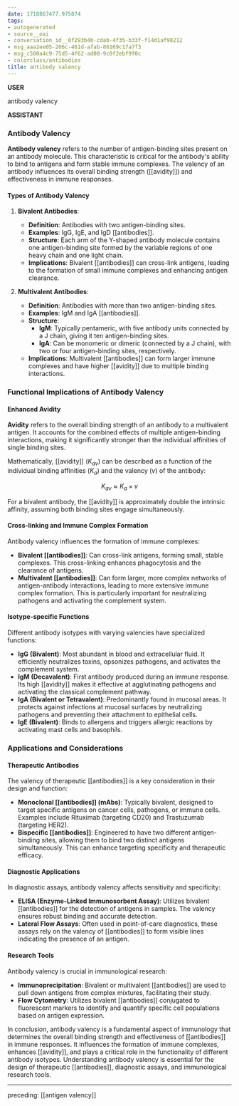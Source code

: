 ```yaml
---
date: 1718867477.975874
tags:
- autogenerated
- source__oai
- conversation_id__0f293b4b-cdab-4f35-b33f-f14d1af98212
- msg_aaa2ee05-206c-461d-afab-86169c17a7f3
- msg_c500a4c9-75d5-4f62-ad00-9c0f2ebf9f0c
- colorclass/antibodies
title: antibody valency
---
```


**USER**

antibody valency


**ASSISTANT**

### Antibody Valency

**Antibody valency** refers to the number of antigen-binding sites present on an antibody molecule. This characteristic is critical for the antibody's ability to bind to antigens and form stable immune complexes. The valency of an antibody influences its overall binding strength ([[avidity]]) and effectiveness in immune responses.

#### Types of Antibody Valency

1. **Bivalent Antibodies**:
   - **Definition**: Antibodies with two antigen-binding sites.
   - **Examples**: IgG, IgE, and IgD [[antibodies]].
   - **Structure**: Each arm of the Y-shaped antibody molecule contains one antigen-binding site formed by the variable regions of one heavy chain and one light chain.
   - **Implications**: Bivalent [[antibodies]] can cross-link antigens, leading to the formation of small immune complexes and enhancing antigen clearance.

2. **Multivalent Antibodies**:
   - **Definition**: Antibodies with more than two antigen-binding sites.
   - **Examples**: IgM and IgA [[antibodies]].
   - **Structure**: 
     - **IgM**: Typically pentameric, with five antibody units connected by a J chain, giving it ten antigen-binding sites.
     - **IgA**: Can be monomeric or dimeric (connected by a J chain), with two or four antigen-binding sites, respectively.
   - **Implications**: Multivalent [[antibodies]] can form larger immune complexes and have higher [[avidity]] due to multiple binding interactions.

### Functional Implications of Antibody Valency

#### Enhanced Avidity

**Avidity** refers to the overall binding strength of an antibody to a multivalent antigen. It accounts for the combined effects of multiple antigen-binding interactions, making it significantly stronger than the individual affinities of single binding sites.

Mathematically, [[avidity]] ($K_{av}$) can be described as a function of the individual binding affinities ($K_a$) and the valency ($v$) of the antibody:

$$
K_{av} \approx K_a \times v
$$

For a bivalent antibody, the [[avidity]] is approximately double the intrinsic affinity, assuming both binding sites engage simultaneously.

#### Cross-linking and Immune Complex Formation

Antibody valency influences the formation of immune complexes:

- **Bivalent [[antibodies]]**: Can cross-link antigens, forming small, stable complexes. This cross-linking enhances phagocytosis and the clearance of antigens.
- **Multivalent [[antibodies]]**: Can form larger, more complex networks of antigen-antibody interactions, leading to more extensive immune complex formation. This is particularly important for neutralizing pathogens and activating the complement system.

#### Isotype-specific Functions

Different antibody isotypes with varying valencies have specialized functions:

- **IgG (Bivalent)**: Most abundant in blood and extracellular fluid. It efficiently neutralizes toxins, opsonizes pathogens, and activates the complement system.
- **IgM (Decavalent)**: First antibody produced during an immune response. Its high [[avidity]] makes it effective at agglutinating pathogens and activating the classical complement pathway.
- **IgA (Bivalent or Tetravalent)**: Predominantly found in mucosal areas. It protects against infections at mucosal surfaces by neutralizing pathogens and preventing their attachment to epithelial cells.
- **IgE (Bivalent)**: Binds to allergens and triggers allergic reactions by activating mast cells and basophils.

### Applications and Considerations

#### Therapeutic Antibodies

The valency of therapeutic [[antibodies]] is a key consideration in their design and function:

- **Monoclonal [[antibodies]] (mAbs)**: Typically bivalent, designed to target specific antigens on cancer cells, pathogens, or immune cells. Examples include Rituximab (targeting CD20) and Trastuzumab (targeting HER2).
- **Bispecific [[antibodies]]**: Engineered to have two different antigen-binding sites, allowing them to bind two distinct antigens simultaneously. This can enhance targeting specificity and therapeutic efficacy.

#### Diagnostic Applications

In diagnostic assays, antibody valency affects sensitivity and specificity:

- **ELISA (Enzyme-Linked Immunosorbent Assay)**: Utilizes bivalent [[antibodies]] for the detection of antigens in samples. The valency ensures robust binding and accurate detection.
- **Lateral Flow Assays**: Often used in point-of-care diagnostics, these assays rely on the valency of [[antibodies]] to form visible lines indicating the presence of an antigen.

#### Research Tools

Antibody valency is crucial in immunological research:

- **Immunoprecipitation**: Bivalent or multivalent [[antibodies]] are used to pull down antigens from complex mixtures, facilitating their study.
- **Flow Cytometry**: Utilizes bivalent [[antibodies]] conjugated to fluorescent markers to identify and quantify specific cell populations based on antigen expression.

In conclusion, antibody valency is a fundamental aspect of immunology that determines the overall binding strength and effectiveness of [[antibodies]] in immune responses. It influences the formation of immune complexes, enhances [[avidity]], and plays a critical role in the functionality of different antibody isotypes. Understanding antibody valency is essential for the design of therapeutic [[antibodies]], diagnostic assays, and immunological research tools.


---

preceding: [[antigen valency]]